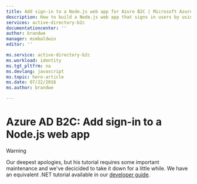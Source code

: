 ```yaml
---
title: Add sign-in to a Node.js web app for Azure B2C | Microsoft Azure
description: How to build a Node.js web app that signs in users by using a B2C tenant.
services: active-directory-b2c
documentationcenter: ''
author: brandwe
manager: msmbaldwin
editor: ''

ms.service: active-directory-b2c
ms.workload: identity
ms.tgt_pltfrm: na
ms.devlang: javascript
ms.topic: hero-article
ms.date: 07/22/2016
ms.author: brandwe

---
```

# Azure AD B2C: Add sign-in to a Node.js web app
> [!WARNING]
> Our deepest apologies, but his tutorial requires some important maintenance and we've decicided to take it down for a little while.  We have an equivalent .NET tutorial available in our [developer guide](active-directory-b2c-overview.md).
> 
> 

